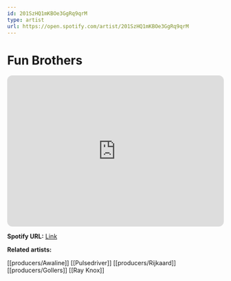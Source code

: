 ```yaml
---
id: 201SzHQ1mKBOe3GgRq9qrM
type: artist
url: https://open.spotify.com/artist/201SzHQ1mKBOe3GgRq9qrM
---
```

# Fun Brothers

<iframe style="border-radius:12px" src="https://open.spotify.com/embed/artist/201SzHQ1mKBOe3GgRq9qrM" width="100%" height="352" frameBorder="0" allowfullscreen="" allow="autoplay; clipboard-write; encrypted-media; fullscreen; picture-in-picture" loading="lazy"></iframe>

**Spotify URL:** [Link](https://open.spotify.com/artist/201SzHQ1mKBOe3GgRq9qrM)

**Related artists:**

[[producers/Awaline]]
[[Pulsedriver]]
[[producers/Rijkaard]]
[[producers/Gollers]]
[[Ray Knox]]
